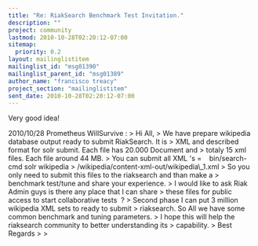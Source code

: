 ```yaml
---
title: "Re: RiakSearch Benchmark Test Invitation."
description: ""
project: community
lastmod: 2010-10-28T02:20:12-07:00
sitemap:
  priority: 0.2
layout: mailinglistitem
mailinglist_id: "msg01390"
mailinglist_parent_id: "msg01389"
author_name: "francisco treacy"
project_section: "mailinglistitem"
sent_date: 2010-10-28T02:20:12-07:00
---
```



Very good idea!

2010/10/28 Prometheus WillSurvive :
&gt; Hi All,
&gt; We have prepare wikipedia database output ready to submit RiakSearch. It is
&gt; XML and described format for solr submit. Each file has 20.000 Document and
&gt; totaly 15 xml files. Each file around 44 MB.
&gt; You can submit all XML 's =    bin/search-cmd solr wikipedia
&gt; /wikipedia/content-xml-out/wikipedia\\_1.xml
&gt; So you only need to submit this files to the riaksearch and than make a
&gt; benchmark test/tune and share your experience.
&gt; I would like to ask Riak Admin guys is there any place that I can share
&gt; these files for public access to start collaborative tests  ?
&gt; Second phase I can put 3 million wikipedia XML sets to ready to submit
&gt; riaksearch. So All we have some common benchmark and tuning parameters.
&gt; I hope this will help the riaksearch community to better understanding its
&gt; capability.
&gt; Best Regards
&gt;
&gt;
